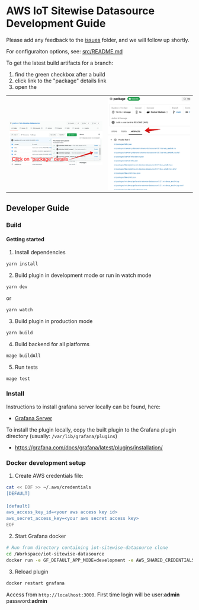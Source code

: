 # AWS IoT Sitewise Datasource Development Guide

Please add any feedback to the [issues](https://github.com/grafana/iot-sitewise-datasource/issues) folder, and we will follow up shortly.

For configuraiton options, see: [src/README.md](src/README.md)


To get the latest build artifacts for a branch:
1. find the green checkbox after a build
2. click link to the "package" details link
2. open the

<table>
  <tr>
    <td><img src="https://raw.githubusercontent.com/grafana/iot-sitewise-datasource/main/docs/package.png" /></td>
    <td><img src="https://raw.githubusercontent.com/grafana/iot-sitewise-datasource/main/docs/artifacts.png" /></td>
  </tr>
</table>


## Developer Guide

### Build

#### Getting started
1. Install dependencies
```BASH
yarn install
```
2. Build plugin in development mode or run in watch mode
```BASH
yarn dev
```
or
```BASH
yarn watch
```
3. Build plugin in production mode
```BASH
yarn build
```

4. Build backend for all platforms
```BASH
mage buildAll
```

5. Run tests

```BASH
mage test
```

### Install

Instructions to install grafana server locally can be found, here:

- [Grafana Server](https://grafana.com/docs/grafana/latest/installation/)

To install the plugin locally, copy the built plugin to the Grafana plugin directory (usually: `/var/lib/grafana/plugins`)

- https://grafana.com/docs/grafana/latest/plugins/installation/

### Docker development setup

1. Create AWS credentials file:

```BASH
cat << EOF >> ~/.aws/credentials
[DEFAULT]

[default]
aws_access_key_id=<your aws access key id>
aws_secret_access_key=<your aws secret access key>
EOF
```

2. Start Grafana docker

```BASH
# Run from directory containing iot-sitewise-datasource clone
cd /Workspace/iot-sitewise-datasource
docker run -e GF_DEFAULT_APP_MODE=development -e AWS_SHARED_CREDENTIALS_FILE="/Users/grafana/.aws/credentials" -d -p 3000:3000 -v ~/.aws/:/Users/grafana/.aws/ -v "$(pwd)"/dist:/var/lib/grafana/plugins --name=grafana grafana/grafana:latest
```

3. Reload plugin

```BASH
docker restart grafana
```

Access from `http://localhost:3000`. 
First time login will be user:**admin** password:**admin**
